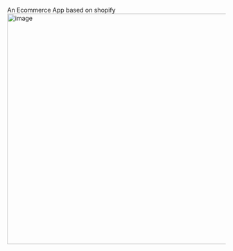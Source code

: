 An Ecommerce App based on shopify
<img width="1062" height="532" alt="image" src="https://github.com/user-attachments/assets/95fcac9b-6e4b-464f-9855-985bd64c58e4" />
